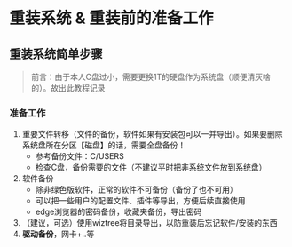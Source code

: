 # 重装系统 & 重装前的准备工作

## 重装系统简单步骤

> 前言：由于本人C盘过小，需要更换1T的硬盘作为系统盘（顺便清灰啥的）。故出此教程记录

### 准备工作

1. 重要文件转移（文件的备份，软件如果有安装包可以一并导出）。如果要删除系统盘所在分区【磁盘】的话，需要全盘备份！
   - 参考备份文件：C/USERS
   - 检查C盘，备份需要的文件（不建议平时把非系统文件放到系统盘）
2. 软件备份
   - 除非绿色版软件，正常的软件不可备份（备份了也不可用）
   - 可以把一些用户的配置文件、插件等导出，方便后续直接使用
   - edge浏览器的密码备份，收藏夹备份，导出密码
3. （建议，可选）使用wiztree将目录导出，以防重装后忘记软件/安装的东西
4. **驱动备份**，网卡+..等